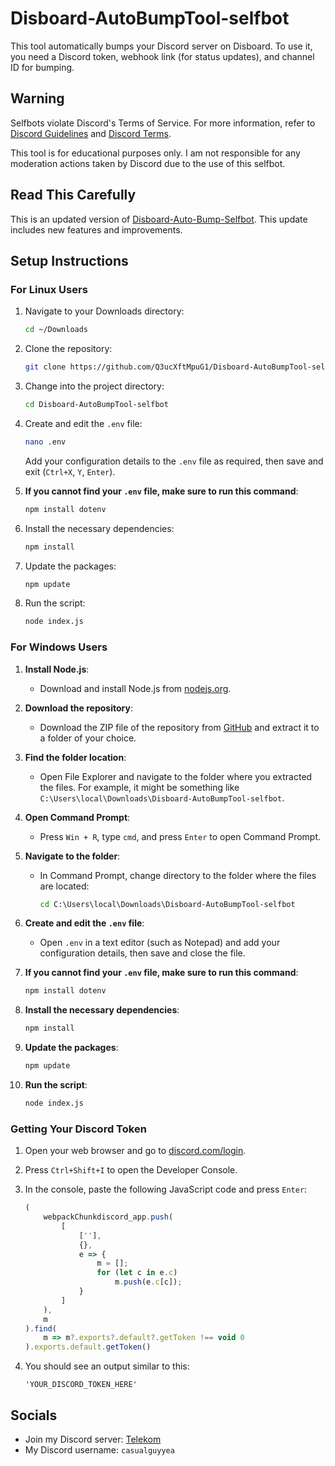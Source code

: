 # Disboard-AutoBumpTool-selfbot

This tool automatically bumps your Discord server on Disboard. To use it, you need a Discord token, webhook link (for status updates), and channel ID for bumping.

## Warning

Selfbots violate Discord's Terms of Service. For more information, refer to [Discord Guidelines](https://discord.com/guidelines) and [Discord Terms](https://discord.com/terms).

This tool is for educational purposes only. I am not responsible for any moderation actions taken by Discord due to the use of this selfbot.

## Read This Carefully

This is an updated version of [Disboard-Auto-Bump-Selfbot](https://github.com/shroomjaks/Disboard-Auto-Bump-Selfbot). This update includes new features and improvements.

## Setup Instructions

### For Linux Users

1. Navigate to your Downloads directory:
   ```bash
   cd ~/Downloads
   ```

2. Clone the repository:
   ```bash
   git clone https://github.com/Q3ucXftMpuG1/Disboard-AutoBumpTool-selfbot.git
   ```

3. Change into the project directory:
   ```bash
   cd Disboard-AutoBumpTool-selfbot
   ```

4. Create and edit the `.env` file:
   ```bash
   nano .env
   ```
   Add your configuration details to the `.env` file as required, then save and exit (`Ctrl+X`, `Y`, `Enter`).

5. **If you cannot find your `.env` file, make sure to run this command**:
   ```bash
   npm install dotenv
   ```

6. Install the necessary dependencies:
   ```bash
   npm install
   ```

7. Update the packages:
   ```bash
   npm update
   ```

8. Run the script:
   ```bash
   node index.js
   ```

### For Windows Users

1. **Install Node.js**:
   - Download and install Node.js from [nodejs.org](https://nodejs.org/en).

2. **Download the repository**:
   - Download the ZIP file of the repository from [GitHub](https://github.com/Q3ucXftMpuG1/Disboard-AutoBumpTool-selfbot) and extract it to a folder of your choice.

3. **Find the folder location**:
   - Open File Explorer and navigate to the folder where you extracted the files. For example, it might be something like `C:\Users\local\Downloads\Disboard-AutoBumpTool-selfbot`.

4. **Open Command Prompt**:
   - Press `Win + R`, type `cmd`, and press `Enter` to open Command Prompt.

5. **Navigate to the folder**:
   - In Command Prompt, change directory to the folder where the files are located:
     ```cmd
     cd C:\Users\local\Downloads\Disboard-AutoBumpTool-selfbot
     ```

6. **Create and edit the `.env` file**:
   - Open `.env` in a text editor (such as Notepad) and add your configuration details, then save and close the file.

7. **If you cannot find your `.env` file, make sure to run this command**:
   ```cmd
   npm install dotenv
   ```

8. **Install the necessary dependencies**:
   ```cmd
   npm install
   ```

9. **Update the packages**:
   ```cmd
   npm update
   ```

10. **Run the script**:
    ```cmd
    node index.js
    ```

### Getting Your Discord Token

1. Open your web browser and go to [discord.com/login](https://discord.com/login).

2. Press `Ctrl+Shift+I` to open the Developer Console.

3. In the console, paste the following JavaScript code and press `Enter`:
   ```javascript
   (
       webpackChunkdiscord_app.push(
           [
               [''],
               {},
               e => {
                   m = [];
                   for (let c in e.c)
                       m.push(e.c[c]);
               }
           ]
       ),
       m
   ).find(
       m => m?.exports?.default?.getToken !== void 0
   ).exports.default.getToken()
   ```

4. You should see an output similar to this:
   ```
   'YOUR_DISCORD_TOKEN_HERE'
   ```

## Socials

- Join my Discord server: [Telekom](https://discord.gg/telekom)
- My Discord username: `casualguyyea`
